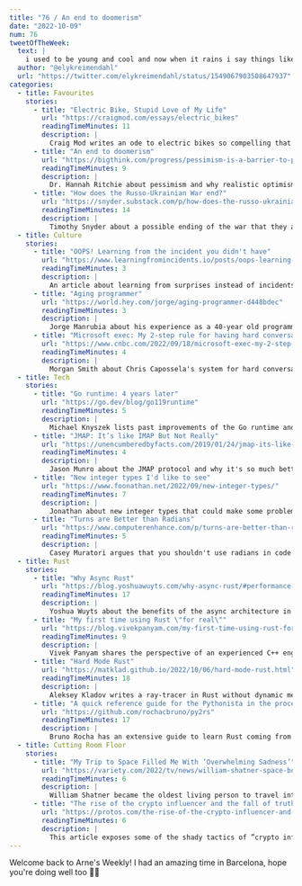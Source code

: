 ```yaml
---
title: "76 / An end to doomerism"
date: "2022-10-09"
num: 76
tweetOfTheWeek:
  text: |
    i used to be young and cool and now when it rains i say things like “this is good. we needed this”
  author: "@elykreimendahl"
  url: "https://twitter.com/elykreimendahl/status/1549067903508647937"
categories:
  - title: Favourites
    stories:
      - title: "Electric Bike, Stupid Love of My Life"
        url: "https://craigmod.com/essays/electric_bikes"
        readingTimeMinutes: 11
        description: |
          Craig Mod writes an ode to electric bikes so compelling that I want to buy one now.
      - title: "An end to doomerism"
        url: "https://bigthink.com/progress/pessimism-is-a-barrier-to-progress/"
        readingTimeMinutes: 9
        description: |
          Dr. Hannah Ritchie about pessimism and why realistic optimism is more productive.
      - title: "How does the Russo-Ukrainian War end?"
        url: "https://snyder.substack.com/p/how-does-the-russo-ukrainian-war"
        readingTimeMinutes: 14
        description: |
          Timothy Snyder about a possible ending of the war that they argue is way more
  - title: Culture
    stories:
      - title: "OOPS! Learning from the incident you didn't have"
        url: "https://www.learningfromincidents.io/posts/oops-learning-from-the-incident-you-didnt-have"
        readingTimeMinutes: 3
        description: |
          An article about learning from surprises instead of incidents.
      - title: "Aging programmer"
        url: "https://world.hey.com/jorge/aging-programmer-d448bdec"
        readingTimeMinutes: 3
        description: |
          Jorge Manrubia about his experience as a 40-year old programmer.
      - title: "Microsoft exec: My 2-step rule for having hard conversations at work"
        url: "https://www.cnbc.com/2022/09/18/microsoft-exec-my-2-step-rule-for-having-hard-conversations-at-work.html"
        readingTimeMinutes: 4
        description: |
          Morgan Smith about Chris Capossela's system for hard conversations.
  - title: Tech
    stories:
      - title: "Go runtime: 4 years later"
        url: "https://go.dev/blog/go119runtime"
        readingTimeMinutes: 5
        description: |
          Michael Knyszek lists past improvements of the Go runtime and introduces the new soft memory limit configuration.
      - title: "JMAP: It’s like IMAP But Not Really"
        url: "https://unencumberedbyfacts.com/2019/01/24/jmap-its-like-imap-but-not-really/"
        readingTimeMinutes: 4
        description: |
          Jason Munro about the JMAP protocol and why it's so much better than IMAP.
      - title: "New integer types I'd like to see"
        url: "https://www.foonathan.net/2022/09/new-integer-types/"
        readingTimeMinutes: 7
        description: |
          Jonathan about new integer types that could make some problems go away (e.g. by being symmetric).
      - title: "Turns are Better than Radians"
        url: "https://www.computerenhance.com/p/turns-are-better-than-radians"
        readingTimeMinutes: 5
        description: |
          Casey Muratori argues that you shouldn't use radians in code.
  - title: Rust
    stories:
      - title: "Why Async Rust"
        url: "https://blog.yoshuawuyts.com/why-async-rust/#performance-workloads"
        readingTimeMinutes: 17
        description: |
          Yoshua Wuyts about the benefits of the async architecture in Rust.
      - title: "My first time using Rust \"for real\""
        url: "https://blog.vivekpanyam.com/my-first-time-using-rust-for-real/"
        readingTimeMinutes: 9
        description: |
          Vivek Panyam shares the perspective of an experienced C++ engineer using Rust.
      - title: "Hard Mode Rust"
        url: "https://matklad.github.io/2022/10/06/hard-mode-rust.html"
        readingTimeMinutes: 18
        description: |
          Aleksey Kladov writes a ray-tracer in Rust without dynamic memory allocation.
      - title: "A quick reference guide for the Pythonista in the process of becoming a Rustacean"
        url: "https://github.com/rochacbruno/py2rs"
        readingTimeMinutes: 17
        description: |
          Bruno Rocha has an extensive guide to learn Rust coming from Python.
  - title: Cutting Room Floor
    stories:
      - title: "My Trip to Space Filled Me With ‘Overwhelming Sadness’"
        url: "https://variety.com/2022/tv/news/william-shatner-space-boldly-go-excerpt-1235395113/"
        readingTimeMinutes: 6
        description: |
          William Shatner became the oldest living person to travel into space, but experienced the "Overview Effect".
      - title: "The rise of the crypto influencer and the fall of truth"
        url: "https://protos.com/the-rise-of-the-crypto-influencer-and-the-fall-of-truth/"
        readingTimeMinutes: 6
        description: |
          This article exposes some of the shady tactics of ”crypto influencers“,
---
```


Welcome back to Arne's Weekly!
I had an amazing time in Barcelona, hope you're doing well too ✌🏻
